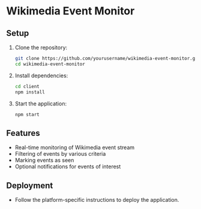 # Wikimedia Event Monitor

## Setup

1. Clone the repository:

   ```sh
   git clone https://github.com/yourusername/wikimedia-event-monitor.git
   cd wikimedia-event-monitor
   ```

2. Install dependencies:

   ```sh
   cd client
   npm install
   ```

3. Start the application:
   ```sh
   npm start
   ```

## Features

- Real-time monitoring of Wikimedia event stream
- Filtering of events by various criteria
- Marking events as seen
- Optional notifications for events of interest

## Deployment

- Follow the platform-specific instructions to deploy the application.
